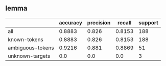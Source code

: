 
## lemma

|                  | accuracy | precision | recall | support |
|------------------|----------|-----------|--------|---------|
| all              | 0.8883   | 0.826     | 0.8153 | 188     |
| known-tokens     | 0.8883   | 0.826     | 0.8153 | 188     |
| ambiguous-tokens | 0.9216   | 0.881     | 0.8869 | 51      |
| unknown-targets  | 0.0      | 0.0       | 0.0    | 3       |

